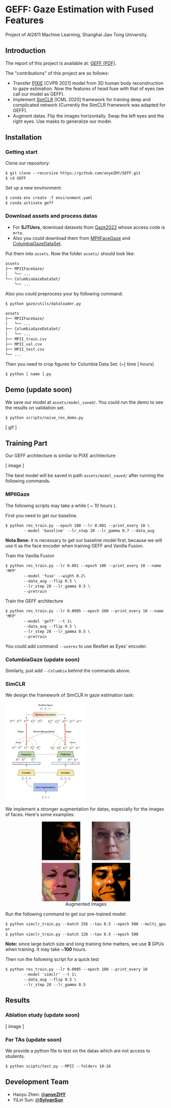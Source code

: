 # GEFF: Gaze Estimation with Fused Features

Project of AI2611 Machine Learning, Shanghai Jiao Tong University.

## Introduction

The report of this project is available at: [GEFF (PDF)](somewhere).

The "contributions" of this project are as follows:

- Transfer [PIXIE](https://github.com/YadiraF/PIXIE) [CVPR 2021] model from 3D human body reconstruction to gaze estimation. Now the features of head fuse with that of eyes (we call our model as GEFF).
- Implement [SimCLR](https://github.com/google-research/simclr) [ICML 2020] framework for training deep and complicated network (Currently the SimCLR framework was adapted for GEFF).
- Augment datas. Flip the images horizontally. Swap the left eyes and the right eyes. Use masks to generalize our model.

## Installation

### Getting start

Clone our repository:

```shell
$ git clone --recursive https://github.com/anyeZHY/GEFF.git
$ cd GEFF
```

Set up a new environment:

```shell
$ conda env create -f environment.yaml
$ conda activate geff
```

### Download assets and process datas

- For **SJTUers**, download datasets from [Gaze2022](https://jbox.sjtu.edu.cn/v/link/view/d7dad40649094e1fb6c6a93678ef9512) whose access code is `mrte`.
- Also you could download them from [MPIIFaceGaze](https://github.com/hysts/pytorch_mpiigaze) and [ColumbiaGazeDataSet](https://www.cs.columbia.edu/CAVE/databases/columbia_gaze/).

Put them into `assets`. Now the folder `assets/` should look like:

```
assets
├── MPIIFaceGaze/
│   └── ...
└── ColumbiaGazeDataSet/
    └── ...
```

Also you could preprocess your by following command:

```shell
$ python gaze/utils/dataloader.py
```

```shell
assets
├── MPIIFaceGaze/
│   └── ...
├── ColumbiaGazeDataSet/
│   └── ...
├── MPII_train.csv
├── MPII_val.csv
├── MPII_test.csv
└── ...
```

Then you need to crop figures for Columbia Data Set: (~[ time ] hours)

```shell
$ python [ name ].py
```

## Demo (update soon)

We save our model at `assets/model_saved/`. You could run the demo to see the results on validation set.

```shell
$ python scripts/naive_res_demo.py
```

[ gif ]

## Training Part

Our GEFF architecture is similar to PIXE architecture:

[ image ]

The best model will be saved in path `assets/model_saved/` after running the following commands.

### MPIIGaze

The following scripts may take a while ( ~ 10 hours ).

First you need to get our baseline.

```shell
$ python res_train.py --epoch 100 --lr 0.001 --print_every 10 \
		--model 'baseline' --lr_step 20 --lr_gamma 0.7 --data_aug
```

**Nota Bene:** it is necessary to get our baseline model first, because we will use it as the face encoder when training GEFF and Vanilla Fusion.

Train the Vanilla Fusion

```shell
$ python res_train.py --lr 0.001 --epoch 100 --print_every 10 --name 'MFP'
		--model 'fuse' --wight 0.2\ 
		--data_aug --flip 0.5 \
		--lr_step 20 --lr_gamma 0.5 \
		--pretrain
```

Train the GEFF architecture

```shell
$ python res_train.py --lr 0.0005 --epoch 200 --print_every 10 --name 'MFP'
		--model 'geff' --t 1\ 
		--data_aug --flip 0.5 \
		--lr_step 20 --lr_gamma 0.5 \
		--pretrain
```

You could add command `--useres` to use ResNet as Eyes' encoder.

### ColumbiaGaze (update soon)

Similarly, just add `--Columbia` behind the commands above.

### SimCLR

We design the framework of SimCLR in gaze estimation task:

<img src="figs/SimCLR.png" style="zoom:30%;" />

We implement a stronger augmentation for datas, especially for the images of faces. Here's some examples:

<figure align="center">
  <img src="figs/simclr_tran.png" style="zoom:55%;" align="center"/>
	<figcaption>
	Augmented Images
  </figcaption>
</figure>


Run the following command to get our pre-trained model:

```shell
$ python simclr_train.py --batch 256 --tau 0.5 --epoch 500 --multi_gpu
or
$ python simclr_train.py --batch 128 --tau 0.5 --epoch 500
```

**Note:** since large batch size and long training time matters, we use **3** GPUs when training. It may take ~**100** hours.

Then run the following script for a quick test

```shell
$ python res_train.py --lr 0.0005 --epoch 100 --print_every 10
		--model 'simclr' --t 1\ 
		--data_aug --flip 0.5 \
		--lr_step 20 --lr_gamma 0.5
```



## Results

### Ablation study (update soon)

[ image ]

### For TAs (update soon)

We provide a python file to test on the datas which are not access to students.

```shell
$ python scipts/test.py --MPII --folders 10-16
```

## Development Team

- Haoyu Zhen: [@**anyeZHY**](https://github.com/anyeZHY)
- YiLin Sun: [@**SylvanSun**](https://github.com/SylvanSun)
